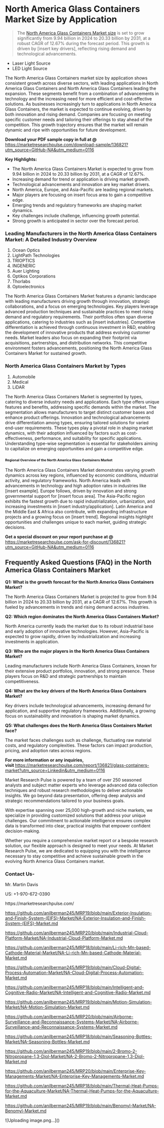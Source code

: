 <h1>North America Glass Containers Market&nbsp;Size by Application</h1><blockquote><p>The <a href="https://marketresearchpulse.com/download-sample/136821?utm_source=GitHub-NA&amp;utm_medium=0116">North America Glass Containers Market size</a> is set to grow significantly from 9.94 billion in 2024 to 20.33 billion by 2031, at a robust CAGR of 12.67% during the forecast period. This growth is driven by [insert key drivers], reflecting rising demand and technological advancements.</p></blockquote><ul><li>Laser Light Source<li> LED Light Source</li></ul><p>The North America Glass Containers market size by application shows consistent growth across diverse sectors, with leading applications in North America Glass Containers and North America Glass Containers leading the expansion. These segments benefit from a combination of advancements in technology and the increasing need for more efficient and cost-effective solutions. As businesses increasingly turn to applications in North America Glass Containers, the market is expected to continue evolving, driven by both innovation and rising demand. Companies are focusing on meeting specific customer needs and tailoring their offerings to stay ahead of the competition. This growth trajectory ensures that the market will remain dynamic and ripe with opportunities for future development.</p><p><strong>Download your PDF sample copy in full at @ </strong><a href="https://marketresearchpulse.com/download-sample/136821?utm_source=GitHub-NA&amp;utm_medium=0116">https://marketresearchpulse.com/download-sample/136821?utm_source=GitHub-NA&amp;utm_medium=0116</a></p><p><strong>Key Highlights: </strong></p><ul><li>The North America Glass Containers Market is expected to grow from 9.94 billion in 2024 to 20.33 billion by 2031, at a CAGR of 12.67%.</li><li>Increasing demand for trend or application is driving market growth.</li><li>Technological advancements and innovation are key market drivers.</li><li>North America, Europe, and Asia-Pacific are leading regional markets.</li><li>Major players are focusing on insert focus area to gain a competitive edge.</li><li>Emerging trends and regulatory frameworks are shaping market dynamics.</li><li>Key challenges include challenge, influencing growth potential.</li><li>Strong growth is anticipated in sector over the forecast period.</li></ul><h3>Leading Manufacturers in the North America Glass Containers Market: A Detailed Industry Overview</h3><ol><li>Ocean Optics</li><li>LightPath Technologies</li><li>TRIOPTICS</li><li>INGENERIC</li><li>Auer Lighting</li><li>Optikos Corporations</li><li>Thorlabs</li><li>Optoelectronics</li></ol><div class="flex max-w-full flex-col flex-grow"><div class="min-h-8 text-message flex w-full flex-col items-end gap-2 whitespace-normal break-words [.text-message+&amp;]:mt-5" dir="auto" data-message-author-role="assistant" data-message-id="fd8432e4-4910-450d-b182-61b7bfb0a01f" data-message-model-slug="gpt-4o"><div class="flex w-full flex-col gap-1 empty:hidden first:pt-[3px]"><div class="markdown prose w-full break-words dark:prose-invert light"><p>The North America Glass Containers Market features a dynamic landscape with leading manufacturers driving growth through innovation, strategic collaborations, and a focus on emerging technologies. Key players leverage advanced production techniques and sustainable practices to meet rising demand and regulatory requirements. Their portfolios often span diverse applications, catering to industries such as [insert industries]. Competitive differentiation is achieved through continuous investment in R&amp;D, enabling the development of innovative products that address evolving customer needs. Market leaders also focus on expanding their footprint via acquisitions, partnerships, and distribution networks. This competitive environment fosters advancements, positioning the North America Glass Containers Market for sustained growth.</p></div></div></div></div><h3>North America Glass Containers Market by Types</h3><ol><li>Automobile<li> Medical<li> LiDAR</li></ol><div class="flex max-w-full flex-col flex-grow"><div class="min-h-8 text-message flex w-full flex-col items-end gap-2 whitespace-normal break-words [.text-message+&amp;]:mt-5" dir="auto" data-message-author-role="assistant" data-message-id="084470be-0bb7-4664-bddf-5156b4f41249" data-message-model-slug="gpt-4o-mini"><div class="flex w-full flex-col gap-1 empty:hidden first:pt-[3px]"><div class="markdown prose w-full break-words dark:prose-invert light"><p>The North America Glass Containers Market is segmented by types, catering to diverse industry needs and applications. Each type offers unique features and benefits, addressing specific demands within the market. The segmentation allows manufacturers to target distinct customer bases and enhance product offerings. Innovation and technological advancements drive differentiation among types, ensuring tailored solutions for varied end-user requirements. These types play a pivotal role in shaping market dynamics, with their adoption influenced by factors such as cost-effectiveness, performance, and suitability for specific applications. Understanding type-wise segmentation is essential for stakeholders aiming to capitalize on emerging opportunities and gain a competitive edge.</p></div></div></div></div><h3><span style="font-size: 11px;">Regional Overview of the North America Glass Containers Market</span></h3><div class="flex max-w-full flex-col flex-grow"><div class="min-h-8 text-message flex w-full flex-col items-end gap-2 whitespace-normal break-words [.text-message+&amp;]:mt-5" dir="auto" data-message-author-role="assistant" data-message-id="e9038762-ce64-4e30-91c9-9bd413514231" data-message-model-slug="gpt-4o-mini"><div class="flex w-full flex-col gap-1 empty:hidden first:pt-[3px]"><div class="markdown prose w-full break-words dark:prose-invert light"><p>The North America Glass Containers Market demonstrates varying growth dynamics across key regions, influenced by economic conditions, industrial activity, and regulatory frameworks. North America leads with advancements in technology and high adoption rates in industries like [insert example]. Europe follows, driven by innovation and strong governmental support for [insert focus area]. The Asia-Pacific region exhibits the fastest growth due to rapid industrialization, urbanization, and increasing investments in [insert industry/application]. Latin America and the Middle East &amp; Africa also contribute, with expanding infrastructure projects and a growing focus on [insert trend]. Regional insights highlight opportunities and challenges unique to each market, guiding strategic decisions.</p></div></div></div></div><p><strong>Get a special discount on your report purchase at @ </strong><a href="https://marketresearchpulse.com/ask-for-discount/136821?utm_source=GitHub-NA&amp;utm_medium=0116">https://marketresearchpulse.com/ask-for-discount/136821?utm_source=GitHub-NA&amp;utm_medium=0116</a></p><h2>Frequently Asked Questions (FAQ) in the North America Glass Containers Market</h2><p><strong>Q1: What is the growth forecast for the North America Glass Containers Market?</strong></p><p>The North America Glass Containers Market is projected to grow from 9.94 billion in 2024 to 20.33 billion by 2031, at a CAGR of 12.67%. This growth is fueled by advancements in trends and rising demand across industries.</p><p><strong>Q2: Which region dominates the North America Glass Containers Market?</strong></p><p>North America currently leads the market due to its robust industrial base and early adoption of innovative technologies. However, Asia-Pacific is expected to grow rapidly, driven by industrialization and increasing investments in application.</p><p><strong>Q3: Who are the major players in the North America Glass Containers Market?</strong></p><p>Leading manufacturers include North America Glass Containers, known for their extensive product portfolios, innovation, and strong presence. These players focus on R&amp;D and strategic partnerships to maintain competitiveness.</p><p><strong>Q4: What are the key drivers of the North America Glass Containers Market?</strong></p><p>Key drivers include technological advancements, increasing demand for application, and supportive regulatory frameworks. Additionally, a growing focus on sustainability and innovation is shaping market dynamics.</p><p><strong>Q5: What challenges does the North America Glass Containers Market face?</strong></p><p>The market faces challenges such as challenge, fluctuating raw material costs, and regulatory complexities. These factors can impact production, pricing, and adoption rates across regions.</p><p><strong>For more information or any inquiries, visit&nbsp;</strong><a href="https://marketresearchpulse.com/report/136821/glass-containers-market?utm_source=Linkedin&utm_medium=0116">https://marketresearchpulse.com/report/136821/glass-containers-market?utm_source=Linkedin&utm_medium=0116</a></p><p>Market Research Pulse is powered by a team of over 250 seasoned analysts and subject matter experts who leverage advanced data collection techniques and robust research methodologies to deliver actionable insights. We go beyond data presentation, offering deep analysis and strategic recommendations tailored to your business goals.</p><p>With expertise spanning over 25,000 high-growth and niche markets, we specialize in providing customized solutions that address your unique challenges. Our commitment to actionable intelligence ensures complex data is transformed into clear, practical insights that empower confident decision-making.</p><p>Whether you require a comprehensive market report or a bespoke research solution, our flexible approach is designed to meet your needs. At Market Research Pulse, we are dedicated to equipping you with the intelligence necessary to stay competitive and achieve sustainable growth in the evolving North America Glass Containers market.</p><h3><strong>Contact Us-</strong></h3><p>Mr. Martin Davis</p><p>US: +1-970-672-0390</p><p>https://marketresearchpulse.com/</p><p><a href="https://github.com/anilberman245/MRP19/blob/main/Exterior-Insulation-and-Finish-System-(EIFS)-Market/NA-Exterior-Insulation-and-Finish-System-(EIFS)-Market.md">https://github.com/anilberman245/MRP19/blob/main/Exterior-Insulation-and-Finish-System-(EIFS)-Market/NA-Exterior-Insulation-and-Finish-System-(EIFS)-Market.md</a></p><p><a href="https://github.com/anilberman245/MRP20/blob/main/Industrial-Cloud-Platform-Market/NA-Industrial-Cloud-Platform-Market.md">https://github.com/anilberman245/MRP20/blob/main/Industrial-Cloud-Platform-Market/NA-Industrial-Cloud-Platform-Market.md</a></p><p><a href="https://github.com/anilberman245/MRP18/blob/main/Li-rich-Mn-based-Cathode-Material-Market/NA-Li-rich-Mn-based-Cathode-Material-Market.md">https://github.com/anilberman245/MRP18/blob/main/Li-rich-Mn-based-Cathode-Material-Market/NA-Li-rich-Mn-based-Cathode-Material-Market.md</a></p><p><a href="https://github.com/anilberman245/MRP19/blob/main/Cloud-Digital-Process-Automation-Market/NA-Cloud-Digital-Process-Automation-Market.md">https://github.com/anilberman245/MRP19/blob/main/Cloud-Digital-Process-Automation-Market/NA-Cloud-Digital-Process-Automation-Market.md</a></p><p><a href="https://github.com/anilberman245/MRP18/blob/main/Intelligent-and-Cognitive-Radio-Market/NA-Intelligent-and-Cognitive-Radio-Market.md">https://github.com/anilberman245/MRP18/blob/main/Intelligent-and-Cognitive-Radio-Market/NA-Intelligent-and-Cognitive-Radio-Market.md</a></p><p><a href="https://github.com/anilberman245/MRP19/blob/main/Motion-Simulation-Market/NA-Motion-Simulation-Market.md">https://github.com/anilberman245/MRP19/blob/main/Motion-Simulation-Market/NA-Motion-Simulation-Market.md</a></p><p><a href="https://github.com/anilberman245/MRP20/blob/main/Airborne-Surveillance-and-Reconnaissance-Systems-Market/NA-Airborne-Surveillance-and-Reconnaissance-Systems-Market.md">https://github.com/anilberman245/MRP20/blob/main/Airborne-Surveillance-and-Reconnaissance-Systems-Market/NA-Airborne-Surveillance-and-Reconnaissance-Systems-Market.md</a></p><p><a href="https://github.com/anilberman245/MRP18/blob/main/Seasoning-Bottles-Market/NA-Seasoning-Bottles-Market.md">https://github.com/anilberman245/MRP18/blob/main/Seasoning-Bottles-Market/NA-Seasoning-Bottles-Market.md</a></p><p><a href="https://github.com/anilberman245/MRP19/blob/main/2-Bromo-2-Nitropropane-1,3-Diol-Market/NA-2-Bromo-2-Nitropropane-1,3-Diol-Market.md">https://github.com/anilberman245/MRP19/blob/main/2-Bromo-2-Nitropropane-1,3-Diol-Market/NA-2-Bromo-2-Nitropropane-1,3-Diol-Market.md</a></p><p><a href="https://github.com/anilberman245/MRP20/blob/main/Enterprise-Key-Managements-Market/NA-Enterprise-Key-Managements-Market.md">https://github.com/anilberman245/MRP20/blob/main/Enterprise-Key-Managements-Market/NA-Enterprise-Key-Managements-Market.md</a></p><p><a href="https://github.com/anilberman245/MRP18/blob/main/Thermal-Heat-Pumps-for-the-Aquaculture-Market/NA-Thermal-Heat-Pumps-for-the-Aquaculture-Market.md">https://github.com/anilberman245/MRP18/blob/main/Thermal-Heat-Pumps-for-the-Aquaculture-Market/NA-Thermal-Heat-Pumps-for-the-Aquaculture-Market.md</a></p><p><a href="https://github.com/anilberman245/MRP19/blob/main/Benomyl-Market/NA-Benomyl-Market.md">https://github.com/anilberman245/MRP19/blob/main/Benomyl-Market/NA-Benomyl-Market.md</a></p>
![Uploading image.png…]()
